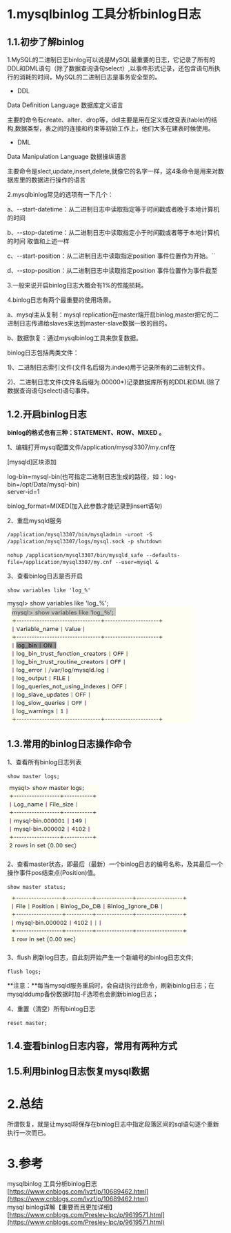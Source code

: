 # 1.mysqlbinlog 工具分析binlog日志

## 1.1.初步了解binlog

1.MySQL的二进制日志binlog可以说是MySQL最重要的日志，它记录了所有的DDL和DML语句（除了数据查询语句select）,以事件形式记录，还包含语句所执行的消耗的时间，MySQL的二进制日志是事务安全型的。

* DDL

Data Definition Language 数据库定义语言

主要的命令有create、alter、drop等，ddl主要是用在定义或改变表\(table\)的结构,数据类型，表之间的连接和约束等初始工作上，他们大多在建表时候使用。

* DML

Data Manipulation Language 数据操纵语言

主要命令是slect,update,insert,delete,就像它的名字一样，这4条命令是用来对数据库里的数据进行操作的语言

2.mysqlbinlog常见的选项有一下几个：

a、--start-datetime：从二进制日志中读取指定等于时间戳或者晚于本地计算机的时间

b、--stop-datetime：从二进制日志中读取指定小于时间戳或者等于本地计算机的时间 取值和上述一样

c、--start-position：从二进制日志中读取指定position 事件位置作为开始。\`\`

d、--stop-position：从二进制日志中读取指定position 事件位置作为事件截至

3.一般来说开启binlog日志大概会有1%的性能损耗。

4.binlog日志有两个最重要的使用场景。

a、mysql主从复制：mysql replication在master端开启binlog,master把它的二进制日志传递给slaves来达到master-slave数据一致的目的。

b、数据恢复：通过mysqlbinlog工具来恢复数据。

binlog日志包括两类文件：

1\)、二进制日志索引文件\(文件名后缀为.index\)用于记录所有的二进制文件。

2\)、二进制日志文件\(文件名后缀为.00000\*\)记录数据库所有的DDL和DML\(除了数据查询语句select\)语句事件。

## 1.2.开启binlog日志

**binlog的格式也有三种：STATEMENT、ROW、MIXED 。**

1、编辑打开mysql配置文件/application/mysql3307/my.cnf在

\[mysqld\]区块添加

log-bin=mysql-bin\(也可指定二进制日志生成的路径，如：log-bin=/opt/Data/mysql-bin\)  
server-id=1

binlog\_format=MIXED\(加入此参数才能记录到insert语句\)

2、重启mysqld服务

```
/application/mysql3307/bin/mysqladmin -uroot -S /application/mysql3307/logs/mysql.sock -p shutdown

nohup /application/mysql3307/bin/mysqld_safe --defaults-file=/application/mysql3307/my.cnf --user=mysql &
```

3、查看binlog日志是否开启

`show variables like 'log_%'`

mysql> show variables like 'log_%'; 
![](/static/image/1414258-20180910150727415-1015390112.png)



## 1.3.常用的binlog日志操作命令
1、查看所有binlog日志列表

`show master logs;`

![](/static/image/1414258-20180910150911389-1398860498.png)

2、查看master状态，即最后（最新）一个binlog日志的编号名称，及其最后一个操作事件pos结束点(Position)值。

`show master status;`

![](/static/image/1414258-20180910171026280-1049764479.png)

3、flush 刷新log日志，自此刻开始产生一个新编号的binlog日志文件;

`flush logs;`

**注意：**每当mysqld服务重启时，会自动执行此命令，刷新binlog日志；在mysqlddump备份数据时加-F选项也会刷新binlog日志；

4、重置（清空）所有binlog日志

`reset master;`

## 1.4.查看binlog日志内容，常用有两种方式

## 1.5.利用binlog日志恢复mysql数据

# 2.总结

所谓恢复，就是让mysql将保存在binlog日志中指定段落区间的sql语句逐个重新执行一次而已。

# 3.参考

mysqlbinlog 工具分析binlog日志  
[https://www.cnblogs.com/lvzf/p/10689462.html](https://www.cnblogs.com/lvzf/p/10689462.html)  
mysql binlog详解【重要而且更加详细】  
[https://www.cnblogs.com/Presley-lpc/p/9619571.html](https://www.cnblogs.com/Presley-lpc/p/9619571.html)

